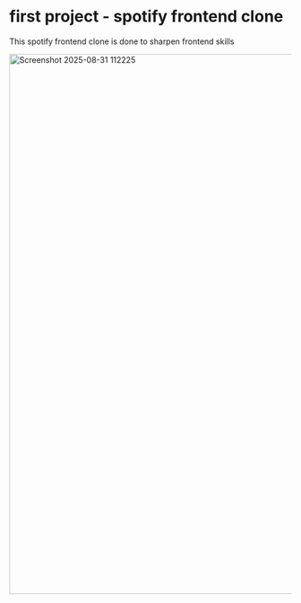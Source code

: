 # first project - spotify frontend clone

This spotify frontend clone is done to sharpen frontend skills

<img width="1919" height="963" alt="Screenshot 2025-08-31 112225" src="https://github.com/user-attachments/assets/7976cf2c-1f53-4fc7-9f37-3b70637d292f" />
